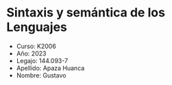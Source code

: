 # Sintaxis y semántica de los Lenguajes
- Curso: K2006
- Año: 2023
- Legajo: 144.093-7
- Apellido: Apaza Huanca
- Nombre: Gustavo

